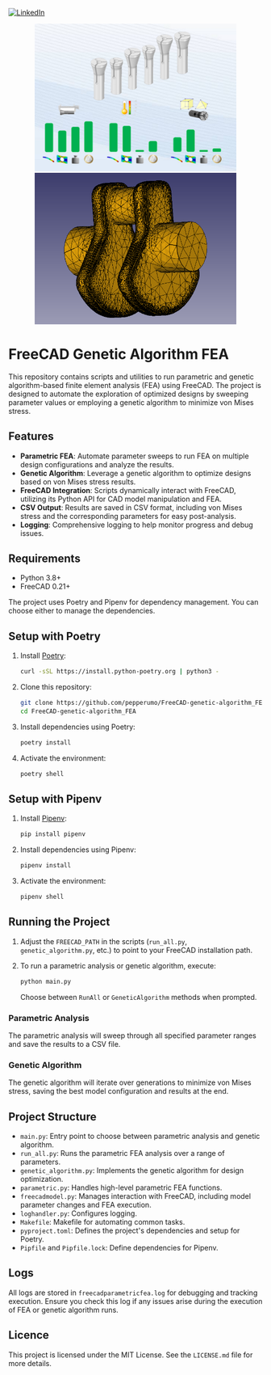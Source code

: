 [![LinkedIn][linkedin-shield]][linkedin-url]

<div align="center">
  <img src="Clamp_sizes.png" alt="Image 1" width="400"/>
  <img src="Cranckshaft_mesh.png" alt="Image 2" width="400"/>
</div>

# FreeCAD Genetic Algorithm FEA

This repository contains scripts and utilities to run parametric and genetic algorithm-based finite element analysis (FEA) using FreeCAD. The project is designed to automate the exploration of optimized designs by sweeping parameter values or employing a genetic algorithm to minimize von Mises stress.

## Features

- **Parametric FEA**: Automate parameter sweeps to run FEA on multiple design configurations and analyze the results.
- **Genetic Algorithm**: Leverage a genetic algorithm to optimize designs based on von Mises stress results.
- **FreeCAD Integration**: Scripts dynamically interact with FreeCAD, utilizing its Python API for CAD model manipulation and FEA.
- **CSV Output**: Results are saved in CSV format, including von Mises stress and the corresponding parameters for easy post-analysis.
- **Logging**: Comprehensive logging to help monitor progress and debug issues.

## Requirements

- Python 3.8+
- FreeCAD 0.21+
  
The project uses Poetry and Pipenv for dependency management. You can choose either to manage the dependencies.

## Setup with Poetry

1. Install [Poetry](https://python-poetry.org/docs/):
   ```bash
   curl -sSL https://install.python-poetry.org | python3 -
   ```

2. Clone this repository:
   ```bash
   git clone https://github.com/pepperumo/FreeCAD-genetic-algorithm_FEA.git
   cd FreeCAD-genetic-algorithm_FEA
   ```

3. Install dependencies using Poetry:
   ```bash
   poetry install
   ```

4. Activate the environment:
   ```bash
   poetry shell
   ```

## Setup with Pipenv

1. Install [Pipenv](https://pipenv.pypa.io/en/latest/):
   ```bash
   pip install pipenv
   ```

2. Install dependencies using Pipenv:
   ```bash
   pipenv install
   ```

3. Activate the environment:
   ```bash
   pipenv shell
   ```

## Running the Project

1. Adjust the `FREECAD_PATH` in the scripts (`run_all.py`, `genetic_algorithm.py`, etc.) to point to your FreeCAD installation path.
   
2. To run a parametric analysis or genetic algorithm, execute:
   ```bash
   python main.py
   ```
   Choose between `RunAll` or `GeneticAlgorithm` methods when prompted.

### Parametric Analysis

The parametric analysis will sweep through all specified parameter ranges and save the results to a CSV file.

### Genetic Algorithm

The genetic algorithm will iterate over generations to minimize von Mises stress, saving the best model configuration and results at the end.

## Project Structure

- `main.py`: Entry point to choose between parametric analysis and genetic algorithm.
- `run_all.py`: Runs the parametric FEA analysis over a range of parameters.
- `genetic_algorithm.py`: Implements the genetic algorithm for design optimization.
- `parametric.py`: Handles high-level parametric FEA functions.
- `freecadmodel.py`: Manages interaction with FreeCAD, including model parameter changes and FEA execution.
- `loghandler.py`: Configures logging.
- `Makefile`: Makefile for automating common tasks.
- `pyproject.toml`: Defines the project's dependencies and setup for Poetry.
- `Pipfile` and `Pipfile.lock`: Define dependencies for Pipenv.


## Logs

All logs are stored in `freecadparametricfea.log` for debugging and tracking execution. Ensure you check this log if any issues arise during the execution of FEA or genetic algorithm runs.



## Licence
This project is licensed under the MIT License. See the `LICENSE.md` file for more details.

<!-- MARKDOWN LINKS & IMAGES -->
[linkedin-shield]: https://img.shields.io/badge/-LinkedIn-black.svg?style=flat-square&logo=linkedin&colorB=555
[linkedin-url]: https://www.linkedin.com/in/giuseppe-rumore-b2599961
